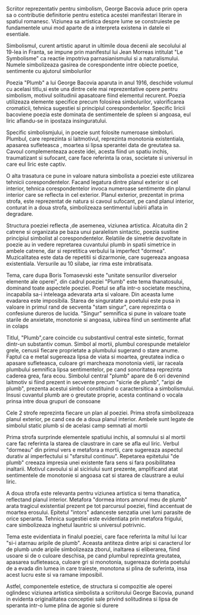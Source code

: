 Scriitor reprezentativ pentru simbolism, George Bacovia aduce prin opera sa o contributie definitorie pentru estetica acestei manifestari literare in spatiul romanesc. Viziunea sa artistica despre lume se construieste pe fundamentele unui mod aparte de a interpreta existena in datele ei esentiale.

Simbolismul, curent artistic aparut in ultimile doua decenii ale secolului al 19-lea in Franta, se impune prin manifestul lui Jean Morreas intitulat "Le Symbolisme" ca reactie impotriva parnasianismului si a naturalismului. Numele simbolizeaza gasirea de corespondente intre obiecte poetice, sentimente cu ajutorul simbolurilor

Poezia "Plumb" a lui George Bacovia aparuta in anul 1916, deschide volumul cu acelasi titlu,si este una dintre cele mai reprezentative opere pentru simbolism, motivul solitudinii apasatoare fiind elementul recurent. Poezia utilizeaza elemente specifice precum folosirea simbolurilor, valorificarea cromaticii, tehnica sugestiei si principiul corespondentelor. Specific liricii bacoviene poezia este dominata de sentimentele de spleen si angoasa, eul liric aflandu-se in ipostaza insinguratului.

Specific simbolismjului, in poezie sunt folosite numeroase simboluri. Plumbul, care reprezinta si laitmotivul, reprezinta monotonia existentiala, apasarea sufleteasca , moartea si lipsa sperantei data de greutatea sa. Cavoul complementeaza aceste idei, acesta fiind un spatiu inchis, traumatizant si sufocant, care face referinta la oras, societate si universul in care eul liric este captiv.

O alta trasatura ce pune in valoare natura simbolista a poeziei este utilizarea tehnicii corespondentelor. Facand legatura dintre planul exterior si cel interior, tehnica corespondentelor invoca numeroase sentimente din planul interior care se reflecta in cel exterior. Planul exterior, prezentat in prima strofa, este reprezentat de natura si cavoul sufocant, pe cand planul interior, conturat in a doua strofa, simbolizeaza sentimentul iubirii aflata in degradare.

Structura poeziei reflecta ,de asemenea, viziunea artistica. Alcatuita din 2 catrene si organizata pe baza unui paralelism sintactic, poezia sustine principiul simbolist al corespondentelor. Relatiile de simetrie dezvoltate in poezie au in vedere repretarea cuvantului plumb in spatii simetrice in ambele catrene, dar si repretitica verbului la imperfect "dormea". Muzicalitatea este data de repetitii si dizarmonie, care sugereaza angoasa existentiala. Versurile au 10 silabe, iar rima este imbratisata.

Tema, care dupa Boris Tomasevski este "unitate sensurilor diverselor elemente ale operei", din cadrul poeziei "Plumb" este tema thanatosului, dominand toate aspectele poeziei. Poetul se afla intr-o societate meschina, incapabila sa-i inteleaga adevarata arta si valoare. Din aceasta lume evadarea este imposibila. Starea de singuratate a poetului este pusa in valoare in primul rand de secventa "stam singur", care reprezinta o confesiune dureros de lucida. "Singur" semnifica si pune in valoare toate starile de anxietate, monotonie si angoasa, iubirea fiind un sentimente aflat in colaps

Titlul, "Plumb",care coincide cu substantivul central este sintetic, format dintr-un substantiv comun. Simbol al mortii, plumbul corespunde metalelor grele, cenusii fiecare proprietate a plumbului sugerand o stare anume. Faptul ca e metal sugereaza lipsa de viata si moartea, greutatea indica o apasare sufleteasca, culoare gri marcheaza monotonia vietii, iar raceala plumbului semnifica lipsa sentimentelor, pe cand sonoritatea reprezinta caderea grea, fara ecou. Simbolul central "plumb" apare de 6 ori devenind laitmotiv si fiind prezent in secvente precum "sicrie de plumb", "aripi de plumb", prezenta acestui simbol constituind o caractersitica a simbolismului. Insusi cuvantul plumb are o greutate proprie, acesta continand o vocala prinsa intre doua grupuri de consoane

Cele 2 strofe reprezinta fiecare un plan al poeziei. Prima strofa simbolizeaza planul exterior, pe cand cea de a doua planul interior. Ambele sunt legate de simbolul static plumb si de acelasi camp semnati al mortii

Prima strofa surprinde elementele spatiului inchis, al somnului si al mortii care fac referinta la starea de claustrare in care se afla eul liric. Verbul "dormeau" din primul vers e metafora a mortii, care sugereaza aspectul durativ al imperfectului si "sfarsitul continuu". Repetarea epitetului "de plumb" creeaza impresia unei existente fara sens si fara posibilitatea inaltarii. Motivul cavoului si al siciriului sunt prezente, amplificand atat sentimentele de monotonie si angoasa cat si starea de claustrare a eului liric.

A doua strofa este relevanta pentru viziunea artistica si tema thanatica, reflectand planul interior. Metafora "dormea intors amorul meu de plumb" arata tragicul existential prezent pe tot parcursul poeziei, fiind accentuat de moartea erosului. Epitetul "intors" adanceste senzatia unei lumi parasite de orice speranta. Tehnica sugestiei este evidentiata prin metafora frigului, care simbolizeaza inghetul launtric si universul potrivnic.

Tema este evidentiata in finalul poeziei, care face referinta la mitul lui Icar "si-i atarnau aripile de plumb". Aceasta antiteza dintre aripi si caracterul lor de plumb unde aripile simbolizeaza zborul, inaltarea si eliberarea, fiind usoare si de o culoare deschisa, pe cand plumbul reprezinta greutatea, apasarea sufleteasca, culoare gri si monotonia, sugereaza dorinta poetului de a evada din lumea in care traieste, monotona si plina de suferinta, insa acest lucru este si va ramane imposibil.
           
Astfel, componentele estetice, de structura si compozitie ale operei oglindesc viziunea artistica simbolista a scriitorului George Bacovia, punand in evidenta originalitatea conceptiei sale privind solitudinea si lipsa de speranta intr-o lume plina de agonie si durere


